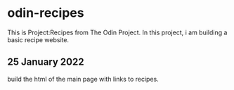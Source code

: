 # odin-recipes

This is Project:Recipes from The Odin Project. In this project, i am building a basic recipe website.

## 25 January 2022
build the html of the main page with links to recipes.